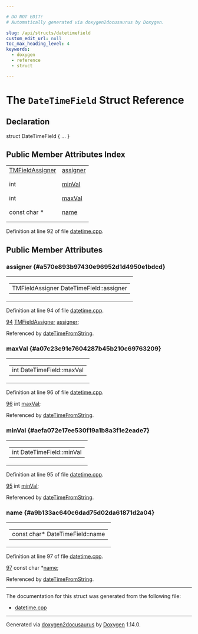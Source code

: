 ```yaml
---

# DO NOT EDIT!
# Automatically generated via doxygen2docusaurus by Doxygen.

slug: /api/structs/datetimefield
custom_edit_url: null
toc_max_heading_level: 4
keywords:
  - doxygen
  - reference
  - struct

---
```


<div class="doxyPage">

# The `DateTimeField` Struct Reference



## Declaration

<div class="doxyDeclaration">
struct DateTimeField { ... }
</div>

## Public Member Attributes Index

<table class="doxyMembersIndex">

<tr class="doxyMemberIndexItem">
<td class="doxyMemberIndexItemType" align="left" valign="top"><a href="/web-doxygen/docs/api/files/src/datetime-cpp/#a6cdae8db18c51bf35a3a227df2a2d211">TMFieldAssigner</a></td>
<td class="doxyMemberIndexItemName" align="left" valign="top"><a href="#a570e893b97430e96952d1d4950e1bdcd">assigner</a></td>
</tr>
<tr class="doxyMemberIndexDescription">
<td class="doxyMemberIndexDescriptionLeft"></td>
<td class="doxyMemberIndexDescriptionRight">
</td>
</tr>
<tr class="doxyMemberIndexSeparator">
<td class="doxyMemberIndexSeparator" colspan="2"></td>
</tr>

<tr class="doxyMemberIndexItem">
<td class="doxyMemberIndexItemType" align="left" valign="top">int</td>
<td class="doxyMemberIndexItemName" align="left" valign="top"><a href="#aefa072e17ee530f19a1b8a3f1e2eade7">minVal</a></td>
</tr>
<tr class="doxyMemberIndexDescription">
<td class="doxyMemberIndexDescriptionLeft"></td>
<td class="doxyMemberIndexDescriptionRight">
</td>
</tr>
<tr class="doxyMemberIndexSeparator">
<td class="doxyMemberIndexSeparator" colspan="2"></td>
</tr>

<tr class="doxyMemberIndexItem">
<td class="doxyMemberIndexItemType" align="left" valign="top">int</td>
<td class="doxyMemberIndexItemName" align="left" valign="top"><a href="#a07c23c91e7604287b45b210c69763209">maxVal</a></td>
</tr>
<tr class="doxyMemberIndexDescription">
<td class="doxyMemberIndexDescriptionLeft"></td>
<td class="doxyMemberIndexDescriptionRight">
</td>
</tr>
<tr class="doxyMemberIndexSeparator">
<td class="doxyMemberIndexSeparator" colspan="2"></td>
</tr>

<tr class="doxyMemberIndexItem">
<td class="doxyMemberIndexItemType" align="left" valign="top">const char *</td>
<td class="doxyMemberIndexItemName" align="left" valign="top"><a href="#a9b133ac640c6dad75d02da61871d2a04">name</a></td>
</tr>
<tr class="doxyMemberIndexDescription">
<td class="doxyMemberIndexDescriptionLeft"></td>
<td class="doxyMemberIndexDescriptionRight">
</td>
</tr>
<tr class="doxyMemberIndexSeparator">
<td class="doxyMemberIndexSeparator" colspan="2"></td>
</tr>

</table>


<p>Definition at line 92 of file <a href="/web-doxygen/docs/api/files/src/datetime-cpp">datetime.cpp</a>.</p>


<div class="doxySectionDef">

## Public Member Attributes

### assigner {#a570e893b97430e96952d1d4950e1bdcd}

<div class="doxyMemberItem">
<div class="doxyMemberProto">
<table class="doxyMemberLabels">
<tr class="doxyMemberLabels">
<td class="doxyMemberLabelsLeft">
<table class="doxyMemberName">
<tr>
<td class="doxyMemberName">TMFieldAssigner DateTimeField::assigner</td>
</tr>
</table>
</td>
</tr>
</table>
</div>
<div class="doxyMemberDoc">



<p>Definition at line 94 of file <a href="/web-doxygen/docs/api/files/src/datetime-cpp">datetime.cpp</a>.</p>


<div class="doxyProgramListing">

<div class="doxyCodeLine"><span class="doxyLineNumber"><a href="#a570e893b97430e96952d1d4950e1bdcd">94</a></span><span class="doxyLineContent"><span class="doxyHighlight">  <a href="/web-doxygen/docs/api/files/src/datetime-cpp/#a6cdae8db18c51bf35a3a227df2a2d211">TMFieldAssigner</a> <a href="#a570e893b97430e96952d1d4950e1bdcd">assigner</a>;</span></span></div>

</div>


<p>Referenced by <a href="/web-doxygen/docs/api/files/src/datetime-cpp/#ad9d60769e8d4d67f018bc58c3e7b4e6f">dateTimeFromString</a>.</p>

</div>
</div>

### maxVal {#a07c23c91e7604287b45b210c69763209}

<div class="doxyMemberItem">
<div class="doxyMemberProto">
<table class="doxyMemberLabels">
<tr class="doxyMemberLabels">
<td class="doxyMemberLabelsLeft">
<table class="doxyMemberName">
<tr>
<td class="doxyMemberName">int DateTimeField::maxVal</td>
</tr>
</table>
</td>
</tr>
</table>
</div>
<div class="doxyMemberDoc">



<p>Definition at line 96 of file <a href="/web-doxygen/docs/api/files/src/datetime-cpp">datetime.cpp</a>.</p>


<div class="doxyProgramListing">

<div class="doxyCodeLine"><span class="doxyLineNumber"><a href="#a07c23c91e7604287b45b210c69763209">96</a></span><span class="doxyLineContent"><span class="doxyHighlight">  </span><span class="doxyHighlightKeywordType">int</span><span class="doxyHighlight"> <a href="#a07c23c91e7604287b45b210c69763209">maxVal</a>;</span></span></div>

</div>


<p>Referenced by <a href="/web-doxygen/docs/api/files/src/datetime-cpp/#ad9d60769e8d4d67f018bc58c3e7b4e6f">dateTimeFromString</a>.</p>

</div>
</div>

### minVal {#aefa072e17ee530f19a1b8a3f1e2eade7}

<div class="doxyMemberItem">
<div class="doxyMemberProto">
<table class="doxyMemberLabels">
<tr class="doxyMemberLabels">
<td class="doxyMemberLabelsLeft">
<table class="doxyMemberName">
<tr>
<td class="doxyMemberName">int DateTimeField::minVal</td>
</tr>
</table>
</td>
</tr>
</table>
</div>
<div class="doxyMemberDoc">



<p>Definition at line 95 of file <a href="/web-doxygen/docs/api/files/src/datetime-cpp">datetime.cpp</a>.</p>


<div class="doxyProgramListing">

<div class="doxyCodeLine"><span class="doxyLineNumber"><a href="#aefa072e17ee530f19a1b8a3f1e2eade7">95</a></span><span class="doxyLineContent"><span class="doxyHighlight">  </span><span class="doxyHighlightKeywordType">int</span><span class="doxyHighlight"> <a href="#aefa072e17ee530f19a1b8a3f1e2eade7">minVal</a>;</span></span></div>

</div>


<p>Referenced by <a href="/web-doxygen/docs/api/files/src/datetime-cpp/#ad9d60769e8d4d67f018bc58c3e7b4e6f">dateTimeFromString</a>.</p>

</div>
</div>

### name {#a9b133ac640c6dad75d02da61871d2a04}

<div class="doxyMemberItem">
<div class="doxyMemberProto">
<table class="doxyMemberLabels">
<tr class="doxyMemberLabels">
<td class="doxyMemberLabelsLeft">
<table class="doxyMemberName">
<tr>
<td class="doxyMemberName">const char* DateTimeField::name</td>
</tr>
</table>
</td>
</tr>
</table>
</div>
<div class="doxyMemberDoc">



<p>Definition at line 97 of file <a href="/web-doxygen/docs/api/files/src/datetime-cpp">datetime.cpp</a>.</p>


<div class="doxyProgramListing">

<div class="doxyCodeLine"><span class="doxyLineNumber"><a href="#a9b133ac640c6dad75d02da61871d2a04">97</a></span><span class="doxyLineContent"><span class="doxyHighlight">  </span><span class="doxyHighlightKeyword">const</span><span class="doxyHighlight"> </span><span class="doxyHighlightKeywordType">char</span><span class="doxyHighlight"> *<a href="#a9b133ac640c6dad75d02da61871d2a04">name</a>;</span></span></div>

</div>


<p>Referenced by <a href="/web-doxygen/docs/api/files/src/datetime-cpp/#ad9d60769e8d4d67f018bc58c3e7b4e6f">dateTimeFromString</a>.</p>

</div>
</div>

</div>

<hr/>

The documentation for this struct was generated from the following file:

<ul>
<li><a href="/web-doxygen/docs/api/files/src/datetime-cpp">datetime.cpp</a></li>
</ul>

<hr/>

<p class="doxyGeneratedBy">Generated via <a href="https://github.com/xpack/doxygen2docusaurus">doxygen2docusaurus</a> by <a href="https://www.doxygen.nl">Doxygen</a> 1.14.0.</p>

</div>
